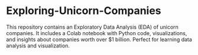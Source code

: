 # Exploring-Unicorn-Companies
This repository contains an Exploratory Data Analysis (EDA) of unicorn companies. It includes a Colab notebook with Python code, visualizations, and insights about companies worth over $1 billion. Perfect for learning data analysis and visualization.
